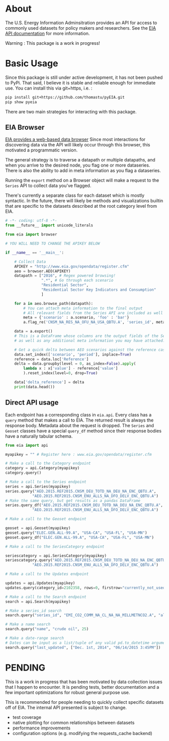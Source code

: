 # About

The U.S. Energy Information Adminsitration provides an API for access to commonly used datasets for policy makers
and researchers. See the [EIA API documentation](http://www.eia.gov/opendata/commands.cfm) for more information.

Warning : This package is a work in progress!

# Basic Usage

Since this package is still under active development, it has not been pushed to PyPi. That said, I believe it is
stable and reliable enough for immediate use.  You can install this via git+https, i.e. :

```bash
pip install git+https://github.com/thomastu/pyEIA.git
pip show pyeia
```

There are two main strategies for interacting with this package.

## EIA Browser

[EIA provides a web-based data browser](http://www.eia.gov/opendata/qb.cfm)
Since most interactions for discovering data via the API will likely occur
through this browser, this motivated a programmatic version.

The general strategy is to traverse a datapath or multiple datapaths, and
when you arrive to the desired node, you flag one or more dataseries.  
There is also the ability to add in meta information as you flag a dataseries.

Running the `export` method on a Browser object will make a request to the
`Series` API to collect data you've flagged.

There's currently a separate class for each dataset which is mostly syntactic.
In the future, there will likely be methods and visualizations builtin that are
specific to the datasets described at the root category level from EIA.

```python
# -*- coding: utf-8 -*-
from __future__ import unicode_literals

from eia import browser

# YOU WILL NEED TO CHANGE THE APIKEY BELOW

if __name__ == '__main__':

    # Collect Data
    APIKEY = "http://www.eia.gov/opendata/register.cfm"
    aeo = browser.AEO(APIKEY)
    datapath = ["2016", # Regex powered browsing!
                ".*", # Go through each scenario
                "Residential Sector",
                "Residential Sector Key Indicators and Consumption"
                ]

    for a in aeo.browse_path(datapath):
        # You can attach meta information to the final output
        # All relevant fields from the Series API are included as well
        meta = {'scenario' : a.scenario, 'foo' : 'bar'}
        a.flag_re('CNSM_NA_RES_NA_OFU_NA_USA_QBTU.A', 'series_id', meta)

    data = a.export()
    # This is a DataFrame whose columns are the output fields of the Series API
    # as well as any additional meta information you may have attached.

    # Get a quick delta between AEO scenarios against the reference case
    data.set_index(['scenario', 'period'], inplace=True)
    reference = data.loc['Reference']
    delta = data.groupby(level = 0, as_index=False).apply(
        lambda x : x['value'] - reference['value']
        ).reset_index(level=0, drop=True)

    data['delta_reference'] = delta
    print(data.head())
```

## Direct API usage

Each endpoint has a corresponding class in `eia.api`.  Every class has a `query` method that makes a call to EIA.
The returned result is always the response body.  Metadata about the request is dropped.  The `Series` and `Geoset`
classes have a special `query_df` method since their response bodies have a naturally tabular schema.


```python
from eia import api

myapikey = "" # Register here : www.eia.gov/opendata/register.cfm

# Make a call to the Category endpoint
category = api.Category(myapikey)
category.query()

# Make a call to the Series endpoint
series = api.Series(myapikey)
series.query("AEO.2015.REF2015.CNSM_DEU_TOTD_NA_DEU_NA_ENC_QBTU.A",
            "AEO.2015.REF2015.CNSM_ENU_ALLS_NA_DFO_DELV_ENC_QBTU.A")
# Make the same query, but get results as a pandas DataFrame
series.query_df("AEO.2015.REF2015.CNSM_DEU_TOTD_NA_DEU_NA_ENC_QBTU.A",
            "AEO.2015.REF2015.CNSM_ENU_ALLS_NA_DFO_DELV_ENC_QBTU.A")

# Make a call to the Geoset endpoint

geoset = api.Geoset(myapikey)
geoset.query("ELEC.GEN.ALL-99.A", "USA-CA", "USA-FL", "USA-MN")
geoset.query_df("ELEC.GEN.ALL-99.A", "USA-CA", "USA-FL", "USA-MN")

# Make a call to the SeriesCategory endpoint

seriescategory = api.SeriesCategory(myapikey)
seriescategory.query("AEO.2015.REF2015.CNSM_DEU_TOTD_NA_DEU_NA_ENC_QBTU.A",
            "AEO.2015.REF2015.CNSM_ENU_ALLS_NA_DFO_DELV_ENC_QBTU.A")

# Make a call to the Updates endpoint

updates = api.Updates(myapikey)
updates.query(category_id=2102358, rows=0, firstrow="currently_not_used", deep=False)

# Make a call to the Search endpoint
search = api.Search(myapikey)

# Make a series_id search
search.query("series_id", "EMI_CO2_COMM_NA_CL_NA_NA_MILLMETNCO2.A", "all")

# Make a name search
search.query("name", "crude oil", 25)

# Make a date-range search
# Dates can be input as a list/tuple of any valid pd.to_datetime argument
search.query("last_updated", ["Dec. 1st, 2014", "06/14/2015 3:45PM"])
```

# PENDING

This is a work in progress that has been motivated by data collection issues
that I happen to encounter.  It is pending tests, better documentation and a few
important optimizations for robust general purpose use.

This is recommended for people needing to quickly collect specific datasets off
of EIA.  The internal API presented is subject to change.  

- test coverage
- native plotting for common relationships between datasets
- performance improvements
- configuration options (e.g. modifying the requests_cache backend)
